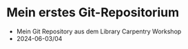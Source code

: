 # Mein erstes Git-Repositorium

- Mein Git Repository aus dem Library Carpentry Workshop
- 2024-06-03/04
